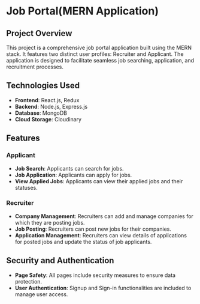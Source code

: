 # Job Portal(MERN Application)

## Project Overview
This project is a comprehensive job portal application built using the MERN stack. It features two distinct user profiles: Recruiter and Applicant. The application is designed to facilitate seamless job searching, application, and recruitment processes.

## Technologies Used
- **Frontend**: React.js, Redux
- **Backend**: Node.js, Express.js
- **Database**: MongoDB
- **Cloud Storage**: Cloudinary

## Features

### Applicant
- **Job Search**: Applicants can search for jobs.
- **Job Application**: Applicants can apply for jobs.
- **View Applied Jobs**: Applicants can view their applied jobs and their statuses.

### Recruiter
- **Company Management**: Recruiters can add and manage companies for which they are posting jobs.
- **Job Posting**: Recruiters can post new jobs for their companies.
- **Application Management**: Recruiters can view details of applications for posted jobs and update the status of job applicants.

## Security and Authentication
- **Page Safety**: All pages include security measures to ensure data protection.
- **User Authentication**: Signup and Sign-in functionalities are included to manage user access.
